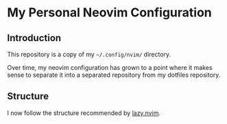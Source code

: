 # My Personal Neovim Configuration

## Introduction

This repository is a copy of my `~/.config/nvim/` directory.

Over time, my neovim configuration has grown to a point where it makes sense to separate it into a separated repository from my dotfiles repository.

## Structure

I now follow the structure recommended by [lazy.nvim](https://github.com/folke/lazy.nvim#-structuring-your-plugins).
